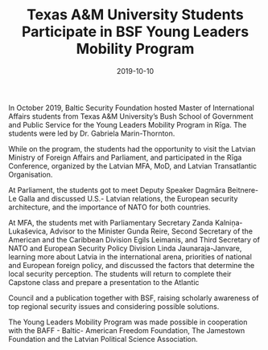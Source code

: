 ﻿---
title: "Texas A&M University Students Participate in BSF Young Leaders Mobility Program"
date: 2019-10-10
description: "Texas A&M University Students Participate in BSF Young Leaders Mobility Program"
type: "post"
image: "images/masonary-post/texas_atm_mobility_program.jpg"
categories: 
  - "Mobility"
tags:
  - "Mobility Program"
  - "Students"
  - "Young Leaders"
---

In October 2019, Baltic Security Foundation hosted Master of International Affairs students from Texas
A&M University’s Bush School of Government and Public Service for the Young Leaders Mobility
Program in Rīga. The students were led by Dr. Gabriela Marin-Thornton.

While on the program, the students had the opportunity to visit the Latvian Ministry of Foreign Affairs
and Parliament, and participated in the Rīga Conference, organized by the Latvian MFA, MoD, and
Latvian Transatlantic Organisation.

At Parliament, the students got to meet Deputy Speaker Dagmāra Beitnere-Le Galla and discussed U.S.-
Latvian relations, the European security architecture, and the importance of NATO for both countries.

At MFA, the students met with Parliamentary Secretary Zanda Kalniņa-Lukaševica, Advisor to the
Minister Gunda Reire, Second Secretary of the American and the Caribbean Division Egils Leimanis, and
Third Secretary of NATO and European Security Policy Division Linda Jaunaraja-Janvare, learning more
about Latvia in the international arena, priorities of national and European foreign policy, and discussed
the factors that determine the local security perception.
The students will return to complete their Capstone class and prepare a presentation to the Atlantic

Council and a publication together with BSF, raising scholarly awareness of top regional security issues
and considering possible solutions.

The Young Leaders Mobility Program was made possible in cooperation with the BAFF - Baltic-
American Freedom Foundation, The Jamestown Foundation and the Latvian Political Science
Association.

